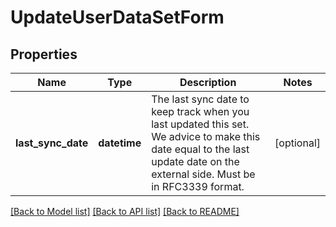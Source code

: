 # UpdateUserDataSetForm

## Properties
Name | Type | Description | Notes
------------ | ------------- | ------------- | -------------
**last_sync_date** | **datetime** | The last sync date to keep track when you last updated this set. We advice to make this date equal to the last update date on the external side. Must be in RFC3339 format. | [optional] 

[[Back to Model list]](../README.md#documentation-for-models) [[Back to API list]](../README.md#documentation-for-api-endpoints) [[Back to README]](../README.md)


